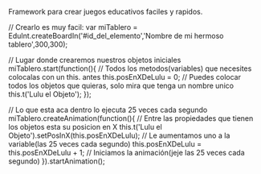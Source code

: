 Framework para crear juegos educativos faciles y rapidos.

// Crearlo es muy facil:
var miTablero = EduInt.createBoardIn('#id_del_elemento','Nombre de mi hermoso tablero',300,300);

//  Lugar donde crearemos nuestros objetos iniciales
miTablero.start(function(){
  // Todos los metodos(variables) que necesites colocalas con un this. antes
  this.posEnXDeLulu = 0;
  //  Puedes colocar todos los objetos que quieras, solo mira que tenga un nombre unico
  this.t('Lulu el Objeto');
});

//  Lo que esta aca dentro lo ejecuta 25 veces cada segundo
miTablero.createAnimation(function(){
  //  Entre las propiedades que tienen los objetos esta su posicion en X
  this.t('Lulu el Objeto').setPosInX(this.posEnXDeLulu);
  //  Le aumentamos uno a la variable(las 25 veces cada segundo)
  this.posEnXDeLulu = this.posEnXDeLulu + 1;
  //  Iniciamos la animación(jeje las 25 veces cada segundo)
}).startAnimation();

